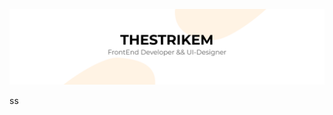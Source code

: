 [![Header](https://github.com/TheStrikeM/thestrikem/blob/main/thestrikem.png)](https://vk.com/thestrikem)

ss
